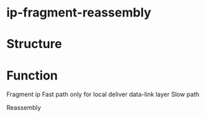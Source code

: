 ip-fragment-reassembly
======================



Structure
=========

Function
========
Fragment	ip	Fast path only for local deliver	data-link layer
			Slow path

Reassembly




